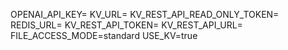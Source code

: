 OPENAI_API_KEY=
KV_URL=
KV_REST_API_READ_ONLY_TOKEN=
REDIS_URL=
KV_REST_API_TOKEN=
KV_REST_API_URL=
FILE_ACCESS_MODE=standard
USE_KV=true
